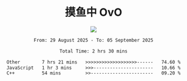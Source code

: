 <div align="center">
<h1>摸鱼中 OvO</h1>
  <a href="https://github.com/lerdb">
    <img align="center" src="https://github-readme-stats-sigma-five.vercel.app/api?username=lerdb&include_all_commits=true&show_icons=true&count_private=true&locale=cn&bg_color=0,EC6C6C,FFD479,FFFC79,73FA79,73FDFF,D783FF" />
  </a>
  <!---<a href="https://git.io/streak-stats">
    <img align="right" src="https://github-readme-stats.vercel.app/api/top-langs/?username=lerdb&locale=cn&bg_color=0,EC6C6C,FFD479,FFFC79,73FA79,73FDFF,D783FF&card_width=495" />
  </a>--->

<!---## 我用的工具
![Static Badge](https://img.shields.io/badge/Windows_11-0078D4?style=for-the-badge&logo=Windows%2011&logoColor=fff)
![Static Badge](https://img.shields.io/badge/Google_Chrome-4285F4?style=for-the-badge&logo=Google%20Chrome&logoColor=fff)
![Static Badge](https://img.shields.io/badge/Visual_Studio_Code-007ACC?style=for-the-badge&logo=Visual%20Studio%20Code&logoColor=fff)
![Static Badge](https://img.shields.io/badge/Codeium-09B6A2?style=for-the-badge&logo=Codeium&logoColor=fff)
![Static Badge](https://img.shields.io/badge/Git-F05032?style=for-the-badge&logo=Git&logoColor=fff)
![Static Badge](https://img.shields.io/badge/Github-181717?style=for-the-badge&logo=Github&logoColor=fff)
![Static Badge](https://img.shields.io/badge/Node.js-339933?style=for-the-badge&logo=Node.js&logoColor=fff)
![Static Badge](https://img.shields.io/badge/Termius-000000?style=for-the-badge&logo=Termius&logoColor=fff)
![Static Badge](https://img.shields.io/badge/Apifox-F44A53?style=for-the-badge&logo=Apifox&logoColor=fff)
![Static Badge](https://img.shields.io/badge/Docker-2496ED?style=for-the-badge&logo=Docker&logoColor=fff)

## 我用的语言(都只会一点点)
![Static Badge](https://img.shields.io/badge/Python-3776AB?style=for-the-badge&logo=Python&logoColor=fff)
![Static Badge](https://img.shields.io/badge/JavaScript-F7DF1E?style=for-the-badge&logo=JavaScript&logoColor=fff)
![Static Badge](https://img.shields.io/badge/Shell-FFD500?style=for-the-badge&logo=Shell&logoColor=fff)--->

<!--START_SECTION:waka-->

```txt
From: 29 August 2025 - To: 05 September 2025

Total Time: 2 hrs 30 mins

Other        7 hrs 21 mins   >>>>>>>>>>>>>>>>>>>------   74.60 %
JavaScript   1 hr 3 mins     >>>----------------------   10.66 %
C++          54 mins         >>-----------------------   09.20 %
```

<!--END_SECTION:waka-->

</div>
